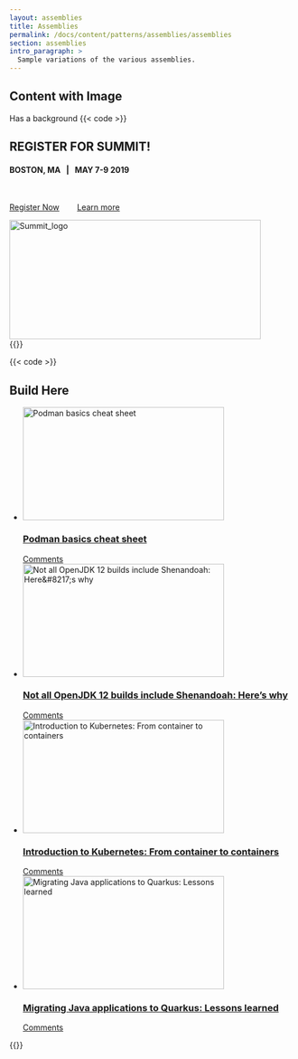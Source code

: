```yaml
---
layout: assemblies
title: Assemblies
permalink: /docs/content/patterns/assemblies/assemblies
section: assemblies
intro_paragraph: >
  Sample variations of the various assemblies.
---
```


## Content with Image

Has a background
{{< code >}}
<section class="assembly-dark assembly-image-left assembly assembly-type-content_with_image has-background" id="assembly-field-sections-9285">
    <div class="container">
        <div class="assembly-content">
            <div class="clearfix text-formatted field field--name-field-content field--type-text-long field--label-hidden field__items">
                <div class="field__item">
                    <h2>REGISTER FOR SUMMIT!</h2>
                    <h4>BOSTON, MA&nbsp; &nbsp;<strong>|</strong>&nbsp; &nbsp;MAY 7-9 2019</h4>
                    <p>&nbsp;</p>
                    <p>
                        <a class="button heavy-cta white" href="https://www.redhat.com/en/summit/2019/?intcmp=701f20000012i8UAAQ">Register Now</a>&nbsp;&nbsp;&nbsp;&nbsp;&nbsp;&nbsp;&nbsp;
                        <a class="button medium-cta white" href="https://developers.redhat.com/blog/2019/03/25/dive-into-developer-focused-sessions-at-red-hat-summit/">Learn more</a>
                    </p>
                </div>
            </div>
        </div>
        <div class="assembly-image">
            <div class="field field--name-field-image field--type-image field--label-hidden field__items">
                <div class="field__item">
                    <img src="/sites/default/files/styles/large/public/RH_Summit_Logo_1color_reverse.png?itok=clzg_jMW" width="445" height="211" alt="Summit_logo" typeof="foaf:Image" class="image-style-large">
                </div>
            </div>
        </div>
    </div>
    <div class="background" style="background-image: url(https://developers.redhat.com/sites/default/files/2019-04/RED%20HAT_SUMMIT_HOMEPAGE_BG-04_1.svg);"></div>
</section>
{{</ code >}}

{{< code >}}
<section id="assembly-field-sections-9225" class="assembly assembly-type-dynamic_content_feed">
    <div class="container narrow">
        <h2 class="header field field--name-field-title field--type-string field--label-hidden field__items">
            Build Here
        </h2>
        <div class="item-list">
            <ul class="content-tile-list count-4">
                <li>
                    <article class="wordpress-blog-post-tile">
                        <a href="https://developers.redhat.com/blog/2019/04/25/podman-basics-cheat-sheet/">
                        <div class="tile-image vertical">
                            <div class="image-table">
                                <div class="image-cell">
                                    <img src="https://developers.redhat.com/sites/default/files/styles/static_item/public/externals/86fa8b876def478a861853d96654f01d.png?itok=tk2vh1wo" width="356" height="200" alt="Podman basics cheat sheet" typeof="foaf:Image" class="image-style-static-item">
                                </div>
                            </div>
                        </div>
                        <h3 class="tile-title">Podman basics cheat sheet</h3>
                        </a>
                        <div class="tile-comment-count hidden" data-disqus-thread-link="https://developers.redhat.com/blog/2019/04/25/podman-basics-cheat-sheet/" data-disqus-comment-count="">
                            <a href="https://developers.redhat.com/blog/2019/04/25/podman-basics-cheat-sheet/"></a>
                            <a href="https://developers.redhat.com/blog/2019/04/25/podman-basics-cheat-sheet/#disqus_thread">
                                <span class="fa fa-comment"></span>
                                <span class="comment-number" data-disqus-comment-count-number=""></span>
                                <span class="count-verbage" data-disqus-comment-count-verbage="">Comments</span>
                            </a>
                        </div>
                    </article>
                </li>
                <li>
                    <article class="wordpress-blog-post-tile">
                        <a href="https://developers.redhat.com/blog/2019/04/19/not-all-openjdk-12-builds-include-shenandoah-heres-why/">
                        <div class="tile-image horizontal">
                            <div class="image-table">
                                <div class="image-cell">
                                    <img src="https://developers.redhat.com/sites/default/files/styles/static_item/public/externals/a97f7169dd4bfb671cdea8ceebc912ad.png?itok=ZKpwcvI1" width="356" height="200" alt="Not all OpenJDK 12 builds include Shenandoah: Here&amp;#8217;s why" typeof="foaf:Image" class="image-style-static-item">
                                </div>
                            </div>
                        </div>
                        <h3 class="tile-title">Not all OpenJDK 12 builds include Shenandoah: Here’s why</h3>
                        </a>
                        <div class="tile-comment-count hidden" data-disqus-thread-link="https://developers.redhat.com/blog/2019/04/19/not-all-openjdk-12-builds-include-shenandoah-heres-why/" data-disqus-comment-count="">
                            <a href="https://developers.redhat.com/blog/2019/04/19/not-all-openjdk-12-builds-include-shenandoah-heres-why/"></a>
                            <a href="https://developers.redhat.com/blog/2019/04/19/not-all-openjdk-12-builds-include-shenandoah-heres-why/#disqus_thread">
                                <span class="fa fa-comment"></span>
                                <span class="comment-number" data-disqus-comment-count-number=""></span>
                                <span class="count-verbage" data-disqus-comment-count-verbage="">Comments</span>
                            </a>
                        </div>
                    </article>
                </li>
                <li>
                    <article class="wordpress-blog-post-tile">
                        <a href="https://developers.redhat.com/blog/2019/04/16/introduction-to-kubernetes-from-container-to-containers/">
                        <div class="tile-image horizontal">
                            <div class="image-table">
                                <div class="image-cell">
                                    <img src="https://developers.redhat.com/sites/default/files/styles/static_item/public/externals/a279a28d902c4dd822112f0d3349a87a.jpg?itok=-Gela4oa" width="356" height="200" alt="Introduction to Kubernetes: From container to containers" typeof="foaf:Image" class="image-style-static-item">
                                </div>
                            </div>
                        </div>
                        <h3 class="tile-title">Introduction to Kubernetes: From container to containers</h3>
                        </a>
                        <div class="tile-comment-count hidden" data-disqus-thread-link="https://developers.redhat.com/blog/2019/04/16/introduction-to-kubernetes-from-container-to-containers/" data-disqus-comment-count="">
                            <a href="https://developers.redhat.com/blog/2019/04/16/introduction-to-kubernetes-from-container-to-containers/"></a>
                            <a href="https://developers.redhat.com/blog/2019/04/16/introduction-to-kubernetes-from-container-to-containers/#disqus_thread">
                                <span class="fa fa-comment"></span>
                                <span class="comment-number" data-disqus-comment-count-number=""></span>
                                <span class="count-verbage" data-disqus-comment-count-verbage="">Comments</span>
                            </a>
                        </div>
                    </article>
                </li>
                <li>
                    <article class="wordpress-blog-post-tile">
                        <a href="https://developers.redhat.com/blog/2019/04/12/migrating-java-applications-to-quarkus-lessons-learned/">
                        <div class="tile-image horizontal">
                            <div class="image-table">
                                <div class="image-cell">
                                    <img src="https://developers.redhat.com/sites/default/files/styles/static_item/public/externals/b356646680e6c550c55f845b5b5ca6e6.jpg?itok=i_muMUw0" width="356" height="200" alt="Migrating Java applications to Quarkus: Lessons learned" typeof="foaf:Image" class="image-style-static-item">
                                </div>
                            </div>
                        </div>
                        <h3 class="tile-title">Migrating Java applications to Quarkus: Lessons learned</h3>
                        </a>
                        <div class="tile-comment-count hidden" data-disqus-thread-link="https://developers.redhat.com/blog/2019/04/12/migrating-java-applications-to-quarkus-lessons-learned/" data-disqus-comment-count="">
                            <a href="https://developers.redhat.com/blog/2019/04/12/migrating-java-applications-to-quarkus-lessons-learned/"></a>
                            <a href="https://developers.redhat.com/blog/2019/04/12/migrating-java-applications-to-quarkus-lessons-learned/#disqus_thread">
                                <span class="fa fa-comment"></span>
                                <span class="comment-number" data-disqus-comment-count-number=""></span>
                                <span class="count-verbage" data-disqus-comment-count-verbage="">Comments</span>
                            </a>
                        </div>
                    </article>
                </li>
            </ul>
        </div>
    </div>
</section>
{{</ code >}}
